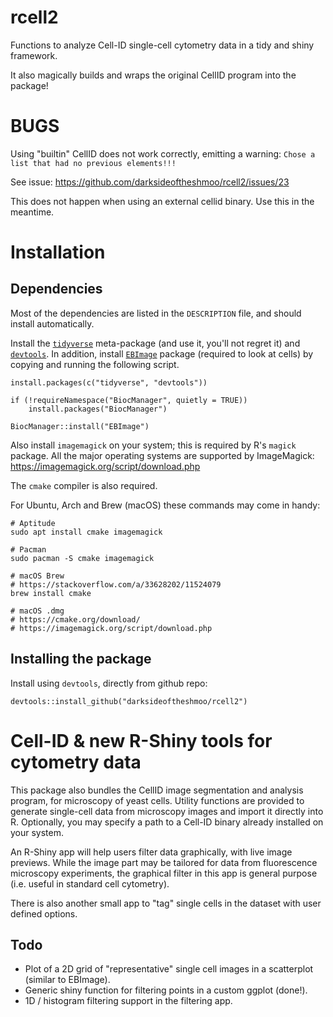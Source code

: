 # rcell2

Functions to analyze Cell-ID single-cell cytometry data in a tidy and shiny framework.

It also magically builds and wraps the original CellID program into the package!

# BUGS

Using "builtin" CellID does not work correctly, emitting a warning: `Chose a list that had no previous elements!!!`

See issue: https://github.com/darksideoftheshmoo/rcell2/issues/23

This does not happen when using an external cellid binary. Use this in the meantime.

# Installation

## Dependencies

Most of the dependencies are listed in the `DESCRIPTION` file, and should install automatically.

Install the [```tidyverse```][1] meta-package (and use it, you'll not regret it) and [```devtools```][2]. In addition, install [```EBImage```][3] package (required to look at cells) by copying and running the following script. 

```
install.packages(c("tidyverse", "devtools"))

if (!requireNamespace("BiocManager", quietly = TRUE))
    install.packages("BiocManager")

BiocManager::install("EBImage")
```

Also install `imagemagick` on your system; this is required by R's `magick` package. All the major operating systems are supported by ImageMagick: https://imagemagick.org/script/download.php

The `cmake` compiler is also required.

For Ubuntu, Arch and Brew (macOS) these commands may come in handy:

```
# Aptitude
sudo apt install cmake imagemagick

# Pacman
sudo pacman -S cmake imagemagick

# macOS Brew
# https://stackoverflow.com/a/33628202/11524079
brew install cmake

# macOS .dmg
# https://cmake.org/download/
# https://imagemagick.org/script/download.php
```

## Installing the package

Install using `devtools`, directly from github repo:

```
devtools::install_github("darksideoftheshmoo/rcell2")

```

# Cell-ID & new R-Shiny tools for cytometry data

This package also bundles the CellID image segmentation and analysis program, for microscopy of yeast cells. Utility functions are provided to generate single-cell data from microscopy images and import it directly into R. Optionally, you may specify a path to a Cell-ID binary already installed on your system.

An R-Shiny app will help users filter data graphically, with live image previews.
While the image part may be tailored for data from fluorescence microscopy experiments, the graphical filter in this app is general purpose (i.e. useful in standard cell cytometry).

There is also another small app to "tag" single cells in the dataset with user defined options.

## Todo

* Plot of a 2D grid of "representative" single cell images in a scatterplot (similar to EBImage).
* Generic shiny function for filtering points in a custom ggplot (done!).
* 1D / histogram filtering support in the filtering app.

[1]:https://www.tidyverse.org/
[2]:https://github.com/r-lib/devtools
[3]:https://bioconductor.org/packages/release/bioc/html/EBImage.html
